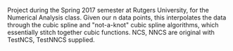 Project during the Spring 2017 semester at Rutgers University, for the Numerical Analysis class.
Given our n data points, this interpolates the data through the cubic spline and "not-a-knot" cubic spline algorithms, which essentially stitch together cubic functions.
NCS, NNCS are original with TestNCS, TestNNCS supplied.
